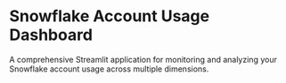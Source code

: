 # Snowflake Account Usage Dashboard
A comprehensive Streamlit application for monitoring and analyzing your Snowflake account usage across multiple dimensions.
